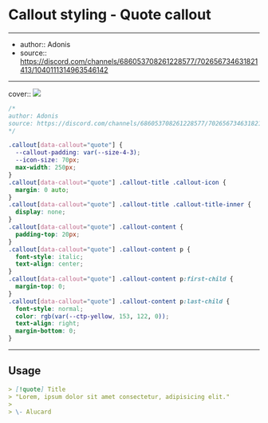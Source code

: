 

# Callout styling - Quote callout

---

- author:: Adonis
- source:: https://discord.com/channels/686053708261228577/702656734631821413/1040111314963546142

---

cover:: ![](https://i.imgur.com/lBP1wae.png)

```css
/*
author: Adonis
source: https://discord.com/channels/686053708261228577/702656734631821413/1040111314963546142
*/

.callout[data-callout="quote"] {
  --callout-padding: var(--size-4-3);
  --icon-size: 70px;
  max-width: 250px;
}
.callout[data-callout="quote"] .callout-title .callout-icon {
  margin: 0 auto;
}
.callout[data-callout="quote"] .callout-title .callout-title-inner {
  display: none;
}
.callout[data-callout="quote"] .callout-content {
  padding-top: 20px;
}
.callout[data-callout="quote"] .callout-content p {
  font-style: italic;
  text-align: center;
}
.callout[data-callout="quote"] .callout-content p:first-child {
  margin-top: 0;
}
.callout[data-callout="quote"] .callout-content p:last-child {
  font-style: normal;
  color: rgb(var(--ctp-yellow, 153, 122, 0));
  text-align: right;
  margin-bottom: 0;
}
```

---

## Usage

```md
> [!quote] Title
> "Lorem, ipsum dolor sit amet consectetur, adipisicing elit."
>
> \- Alucard
```
